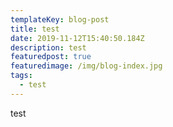 ```yaml
---
templateKey: blog-post
title: test
date: 2019-11-12T15:40:50.184Z
description: test
featuredpost: true
featuredimage: /img/blog-index.jpg
tags:
  - test
---
```

test
